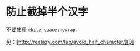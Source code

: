 # 防止截掉半个汉字

不要使用 `white-space:nowrap`.

见：[http://realazy.com/lab/avoid_half_character/][0]

[0]: http://realazy.com/lab/avoid_half_character/
